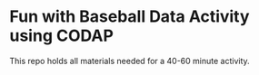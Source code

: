 # Fun with Baseball Data Activity using CODAP

This repo holds all materials needed for a 40-60 minute activity. 

